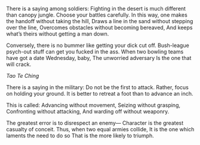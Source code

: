 There is a saying among soldiers:
Fighting in the desert is much different than canopy jungle.
Choose your battles carefully.
In this way, one makes the handoff without taking the hill,
Draws a line in the sand without stepping over the line,
Overcomes obstacles without becoming bereaved,
And keeps what’s theirs without getting a man down.

Conversely, there is no bummer like getting your dick cut off.
Bush-league psych-out stuff can get you fucked in the ass.
When two bowling teams have got a date Wednesday, baby,
The unworried adversary
Is the one that will crack.

*Tao Te Ching*

There is a saying in the military:
Do not be the first to attack.
Rather, focus on holding your ground.
It is better to retreat a foot than to advance an inch.

This is called:
Advancing without movement,
Seizing without grasping,
Confronting without attacking,
And warding off without weaponry.

The greatest error is to disrespect an enemy—
Character is the greatest casualty of conceit.
Thus, when two equal armies collide,
It is the one which laments the need to do so
That is the more likely to triumph.